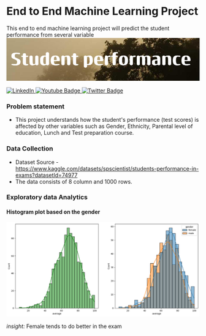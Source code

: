 # End to End Machine Learning Project
This end to end machine learning project will predict the student performance from several variable 
![Banner!](https://github.com/Asifbinsyed/Studentperformace/blob/main/Student.png?raw=true)

<div id="badge-container">
  <a href="https://www.linkedin.com/in/asifbinsyed/">
    <img src="https://img.shields.io/badge/LinkedIn-0077B5?style=for-the-badge&logo=linkedin&logoColor=white" alt="LinkedIn"/>
  </a>
  <a href="">
    <img src="https://img.shields.io/badge/Medium-12100E?style=for-the-badge&logo=medium&logoColor=white" alt="Youtube Badge"/>
  </a>
  <a href="your-twitter-URL">
    <img src="https://img.shields.io/badge/Twitter-blue?style=for-the-badge&logo=twitter&logoColor=white" alt="Twitter Badge"/>
  </a>
</div>

### Problem statement
- This project understands how the student's performance (test scores) is affected by other variables such as Gender, Ethnicity, Parental level of education, Lunch and Test preparation course.


### Data Collection
- Dataset Source - https://www.kaggle.com/datasets/spscientist/students-performance-in-exams?datasetId=74977
- The data consists of 8 column and 1000 rows.

### Exploratory data Analytics

#### Histogram plot based on the gender

![Histogram!](https://github.com/Asifbinsyed/Studentperformace/blob/main/image/histogram_based_on_gender.png)

*insight:* Female tends to do better in the exam